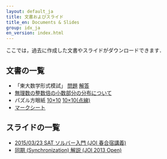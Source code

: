```yaml
---
layout: default_ja
title: 文書およびスライド
title_en: Documents & Slides
group: idx_ja
en_version: index.html
---
```

ここでは，過去に作成した文書やスライドがダウンロードできます．

## 文書の一覧
- 「東大数学形式模試」 [問題](math_mock_exam_problem.pdf) [解答](math_mock_exam_solution.pdf)
- [無理数の整数倍の小数部分の分布について](irrational_number.pdf)
- パズル方眼紙 [10×10](puzzle_10x10.pdf) [10×10(点線)](puzzle_10x10_dot.pdf)
- [マークシート](marksheet.pdf)

## スライドの一覧
- [2015/03/23 SAT ソルバー入門 (JOI 春合宿講義)](introduction_sat.pdf)
- [同期 (Synchronization) 解説 (JOI 2013 Open)](synchronization.pdf)
